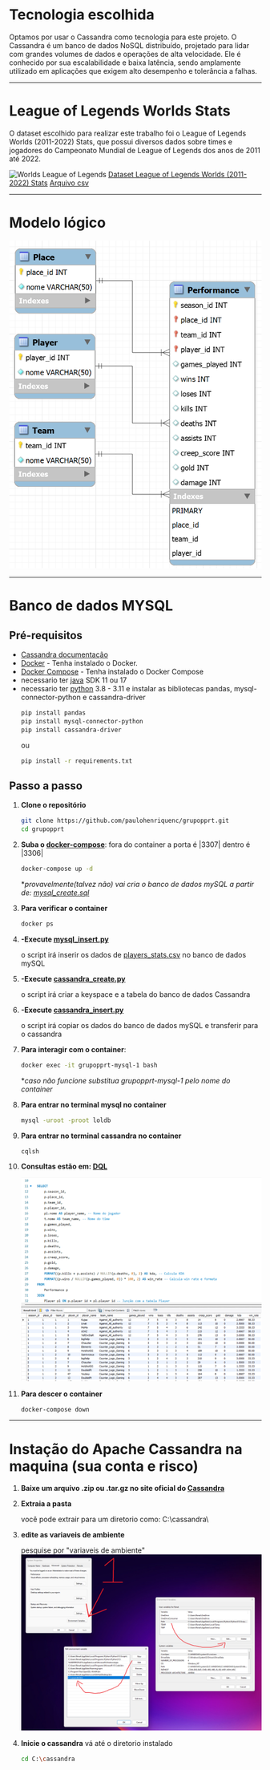 # Tecnologia escolhida

Optamos por usar o Cassandra como tecnologia para este projeto. O Cassandra é um banco de dados NoSQL distribuído, projetado para lidar com grandes volumes de dados e operações de alta velocidade. Ele é conhecido por sua escalabilidade e baixa latência, sendo amplamente utilizado em aplicações que exigem alto desempenho e tolerância a falhas.

---

# League of Legends Worlds Stats

O dataset escolhido para realizar este trabalho foi o League of Legends Worlds (2011-2022) Stats, que possui diversos dados sobre times e jogadores do Campeonato Mundial de League of Legends dos anos de 2011 até 2022.

![Worlds League of Legends](https://github.com/paulohenriquenc/grupopprt/assets/83928123/f41c6c15-ac12-46c8-80dc-e1abd8d8d4df)
[Dataset League of Legends Worlds (2011-2022) Stats](https://www.kaggle.com/datasets/pedrocsar/league-of-legends-worlds-20112022-stats)
[Arquivo csv](./assets/players_stats.csv)

---

# Modelo lógico

![Modelo lógico](./model/model_image.png)

---
# Banco de dados MYSQL

## Pré-requisitos

- [Cassandra documentação](https://cassandra.apache.org/doc/latest/cassandra/installing/installing.html#prerequisites)
- [Docker](https://docs.docker.com/get-docker/) - Tenha instalado o Docker.
- [Docker Compose](https://docs.docker.com/compose/install/) - Tenha instalado o Docker Compose
- necessario ter [java](https://www.oracle.com/java/technologies/downloads/) SDK 11 ou 17
- necessario ter [python](https://www.python.org/downloads/) 3.8 - 3.11 e instalar as bibliotecas pandas, mysql-connector-python e cassandra-driver
    ```bash
    pip install pandas
    pip install mysql-connector-python
    pip install cassandra-driver
    ```
    ou
    ```bash
    pip install -r requirements.txt
    ```

## Passo a passo

1. **Clone o repositório**

    ```bash
    git clone https://github.com/paulohenriquenc/grupopprt.git
    cd grupopprt
    ```

2. **Suba o [docker-compose](./Docker-Compose.yml)**: fora do container a porta é |3307| dentro é |3306|

    ```bash
    docker-compose up -d
    ```
   **provavelmente(talvez não) vai cria o banco de dados mySQL a partir de: [mysql_create.sql](/DDL/mysql_create.sql)*
    

3. **Para verificar o container**

    ```bash
    docker ps
    ```
    
4. **-Execute [mysql_insert.py](./DML/mysql_insert.py)**

    o script irá inserir os dados de [players_stats.csv](./assets/players_stats.csv) no banco de dados mySQL
   
5. **-Execute [cassandra_create.py](./DQL/cassandra_create.py)**

    o script irá criar a keyspace e a tabela do banco de dados Cassandra
   
6. **-Execute [cassandra_insert.py](./DML/cassandra_insert.py)**

    o script irá copiar os dados do banco de dados mySQL e transferir para o cassandra

7. **Para interagir com o container**: 

    ```bash
    docker exec -it grupopprt-mysql-1 bash
    ```
    **caso não funcione substitua grupopprt-mysql-1 pelo nome do container*
   
8. **Para entrar no terminal mysql no container**

    ```bash
    mysql -uroot -proot loldb
    ```

9. **Para entrar no terminal cassandra no container**

    ```bash
    cqlsh
    ```

10. **Consultas estão em: [DQL](./DQL)**

    ![mysql query](./DQL/query_image.png)
   
11. **Para descer o container**

    ```bash
    docker-compose down
    ```

---

# Instação do Apache Cassandra na maquina (sua conta e risco)

1. **Baixe um arquivo .zip ou .tar.gz no site oficial do [Cassandra](https://cassandra.apache.org/_/download.html)**

2. **Extraia a pasta**

    você pode extrair para um diretorio como: C:\cassandra\
    
3. **edite as variaveis de ambiente**
   
    pesquise por "variaveis de ambiente"
   ![environment](./install/environment.png)

4. **Inicie o cassandra**
    vá até o diretorio instalado
   
    ```bash
    cd C:\cassandra
    ```